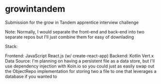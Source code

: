 # growintandem
Submission for the grow in Tandem apprentice interview challenge

Note: Normally, I would separate the front-end and back-end into two separate repos but I'll just combine them for easy of downlading

Stack:

Frontend: JavaScript React.js (w/ create-react-app)
Backend: Kotlin Vert.x
Data Source: I'm planning on having a persistent file as a data store, but I'll use dependency injection with Koin.io so you could just as easily swap out the ObjectRepo implementation for storing two a file to one that leverages a database if you wanted to

